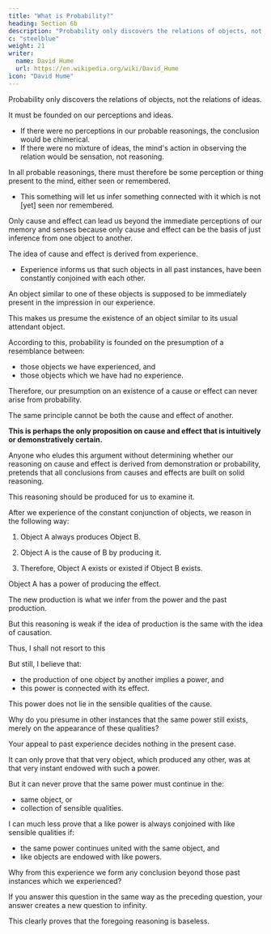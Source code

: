 ```yaml
---
title: "What is Probability?"
heading: Section 6b
description: "Probability only discovers the relations of objects, not the relations of ideas."
c: "steelblue"
weight: 21
writer:
  name: David Hume
  url: https://en.wikipedia.org/wiki/David_Hume
icon: "David Hume"
---
```





Probability only discovers the relations of objects, not the relations of ideas.

It must be founded on our perceptions and ideas. 
<!-- - the impressions of our memory and senses, and
- our ideas.  mixture of any impression -->

- If there were no perceptions in our probable reasonings, the conclusion would be chimerical.
- If there were no mixture of ideas, the mind's action in observing the relation would be sensation, not reasoning.

In all probable reasonings, there must therefore be some perception or thing present to the mind, either seen or remembered.
- This something will let us infer something connected with it which is not [yet] seen nor remembered.

<!-- impressions -->
Only cause and effect can lead us beyond the immediate perceptions of our memory and senses because only cause and effect can be the basis of just inference from one object to another.

The idea of cause and effect is derived from experience.
- Experience informs us that such objects in all past instances, have been constantly conjoined with each other.

An object similar to one of these objects is supposed to be immediately present in the impression in our experience.

This makes us presume the existence of an object similar to its usual attendant object.

According to this, probability is founded on the presumption of a resemblance between:
- those objects we have experienced, and
- those objects which we have had no experience.

Therefore, our presumption on an existence of a cause or effect can never arise from probability.

The same principle cannot be both the cause and effect of another.

**This is perhaps the only proposition on cause and effect that is intuitively or demonstratively certain.**

Anyone who eludes this argument without determining whether our reasoning on cause and effect is derived from demonstration or probability, pretends that all conclusions from causes and effects are built on solid reasoning.

This reasoning should be produced for us to examine it.


After we experience of the constant conjunction of objects, we reason in the following way:

1. Object A always produces Object B.

2. Object A is the cause of B by producing it.

<!-- It could not have this effect if it did not have a power of production.
The power necessarily implies the effect. -->

3. Therefore, Object A exists or existed if Object B exists. 


 <!-- there is a just foundation for drawing a conclusion from the existence of one object to that of its usual attendant. -->

Object A has a power of producing the effect. 

<!-- The past production implies a power. -->

<!-- The power implies a new production. -->

The new production is what we infer from the power and the past production.

But this reasoning is weak if the idea of production is the same with the idea of causation.

<!-- It would be easy for me to show the weakness of this reasoning through:
- observing:
- that the , and
- that no existence certainly and demonstratively implies a power in any other object, or
- the idea we form of power and efficacy. -->

<!-- But doing so would weaken my system by:
- resting one part of it on another, or
- breeding a confusion in my reasoning.

 try to maintain my present assertion without any such assistance. -->

Thus, I shall not resort to this

But still, I believe that:
- the production of one object by another implies a power, and
- this power is connected with its effect.

This power does not lie in the sensible qualities of the cause.

<!-- , and
- only the sensible qualities are present to us. -->

Why do you presume in other instances that the same power still exists, merely on the appearance of these qualities?

Your appeal to past experience decides nothing in the present case.

It can only prove that that very object, which produced any other, was at that very instant endowed with such a power.

But it can never prove that the same power must continue in the:
- same object, or
- collection of sensible qualities.

I can much less prove that a like power is always conjoined with like sensible qualities if:
- the same power continues united with the same object, and
- like objects are endowed with like powers.

Why from this experience we form any conclusion beyond those past instances which we experienced?

If you answer this question in the same way as the preceding question, your answer creates a new question to infinity.

This clearly proves that the foregoing reasoning is baseless.



